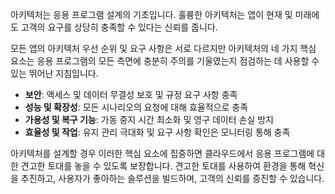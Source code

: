 아키텍처는 응용 프로그램 설계의 기초입니다. 훌륭한 아키텍처는 앱이 현재 및 미래에도 고객의 요구를 상당히 충족할 수 있다는 신뢰를 줍니다.

모든 앱의 아키텍처 우선 순위 및 요구 사항은 서로 다르지만 아키텍처의 네 가지 핵심 요소는 응용 프로그램의 모든 측면에 충분히 주의를 기울였는지 점검하는 데 사용할 수 있는 뛰어난 지침입니다.

- **보안**: 액세스 및 데이터 무결성 보호 및 규정 요구 사항 충족
- **성능 및 확장성**: 모든 시나리오의 요청에 대해 효율적으로 충족
- **가용성 및 복구 기능**: 가동 중지 시간 최소화 및 영구 데이터 손실 방지
- **효율성 및 작업**: 유지 관리 극대화 및 요구 사항 확인은 모니터링 통해 충족

아키텍처를 설계할 경우 이러한 핵심 요소에 집중하면 클라우드에서 응용 프로그램에 대한 견고한 토대를 놓을 수 있도록 보장합니다. 견고한 토대를 사용하여 환경을 통해 혁신을 추진하고, 사용자가 좋아하는 솔루션을 빌드하며, 고객의 신뢰를 증진할 수 있습니다.